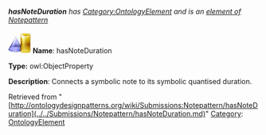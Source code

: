 ___hasNoteDuration__ has [Category:OntologyElement](../../Category/OntologyElement.md "Category:OntologyElement") and is an [element of](../../Property/ElementOf.md "Property:ElementOf") [Notepattern](../../Submissions/Notepattern.md "Submissions:Notepattern")_


  




[![ObjectProperty](../../images/thumb/c/c3/ObjectProperty.gif/45px-ObjectProperty.gif)](../../Image/ObjectProperty.gif.md "ObjectProperty")
__Name__: hasNoteDuration 


__Type:__ owl:ObjectProperty 


__Description__: Connects a symbolic note to its symbolic quantised duration. 





Retrieved from "[http://ontologydesignpatterns.org/wiki/Submissions:Notepattern/hasNoteDuration](../../Submissions/Notepattern/hasNoteDuration.md)"
 [Category](http://ontologydesignpatterns.org/wiki/Special:Categories "Special:Categories"): [OntologyElement](../../Category/OntologyElement.md "Category:OntologyElement")